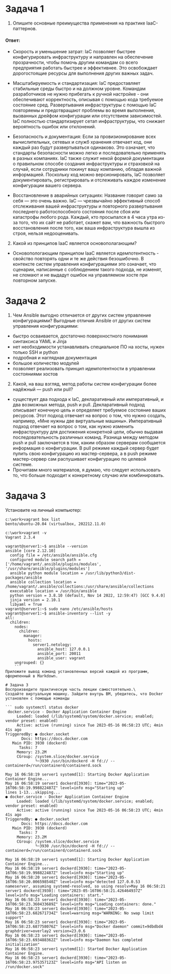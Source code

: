 # Задача 1
1) Опишите основные преимущества применения на практике IaaC-паттернов.
#### Ответ:
- Скорость и уменьшение затрат: IaC позволяет быстрее конфигурировать инфраструктуру и направлен на обеспечение прозрачности, чтобы помочь другим командам со всего предприятия работать быстрее и эффективнее. Это освобождает дорогостоящие ресурсы для выполнения других важных задач.

- Масштабируемость и стандартизация: IaC предоставляет стабильные среды быстро и на должном уровне. Командам разработчиков не нужно прибегать к ручной настройке - они обеспечивают корректность, описывая с помощью кода требуемое состояние сред. Развертывания инфраструктуры с помощью IaC повторяемы и предотвращают проблемы во время выполнения, вызванных дрейфом конфигурации или отсутствием зависимостей. IaC полностью стандартизирует сетап инфраструктуры, что снижает вероятность ошибок или отклонений.

- Безопасность и документация: Если за провизионирование всех вычислительных, сетевых и служб хранения отвечает код, они каждый раз будут развертываться одинаково. Это означает, что стандарты безопасности можно легко и последовательно применять в разных компаниях. IaC также служит некой формой документации о правильном способе создания инфраструктуры и страховкой на случай, если сотрудники покинут вашу компанию, обладая важной информацией. Поскольку код можно версионировать, IaC позволяет документировать, регистрировать и отслеживать каждое изменение конфигурации вашего сервера.

- Восстановление в аварийных ситуациях: Название говорит само за себя — это очень важно. IaC — чрезвычайно эффективный способ отслеживания вашей инфраструктуры и повторного развертывания последнего работоспособного состояния после сбоя или катастрофы любого рода. Каждый, кто просыпался в 4 часа утра из-за того, что их сайт не работает, скажет вам, что важность быстрого восстановления после того, как ваша инфраструктура вышла из строя, нельзя недооценивать.
2) Какой из принципов IaaC является основополагающим?
- Основопологающим принципом IaaC является идемпотентность - свойство повторять одни и те же действия безошибочно. В контексте систем управления конфигурациями это означает, что сценарии, написанные с соблюдением такого подхода, не изменят, не сломают и не выдадут ошибок на управляемом хосте при повторном запуске.
# Задача 2
1) Чем Ansible выгодно отличается от других систем управление конфигурациями?
Выгодные отличия Ansible от других систем управления конфигурациями:
- быстро осваивается, достаточно поверхностного понимания синтаксиса YAML и Jinja
- нет необходимости устанавливать специальное ПО на хосты, нужен только SSH и python
- подробная и наглядная документация
- большое количество модулей
- позволяет реализовать принцип идемпотентности в управлении состояниями хостов
2) Какой, на ваш взгляд, метод работы систем конфигурации более надёжный — push или pull?
 - существует два подхода к IaC, декларативный или императивный, и два возможных метода, push и pull. Декларативный подход описывает конечную цель и определяет требуемое состояние ваших ресурсов. Этот подход отвечает на вопрос о том, что нужно создать, например, «Мне нужны две виртуальные машины». Императивный подход отвечает на вопрос о том, как нужно изменить инфраструктуру для достижения конкретной цели, обычно выдавая последовательность различных команд. Разница между методом push и pull заключается в том, каким образом серверам сообщается информация о конфигурации. В pull режиме каждый сервер будет пулить свою конфигурацию из мастер-сервера, а в push режиме мастер-сервер сам распушивает конфигурацию по целевой системе.
 - Прочитавм много материалов, я думаю, что следует использовать то, что больше подходит к конкретному случаю или комбинировать.

# Задача 3
Установите на личный компьютер:

```VirtualBox,
c:\work>vagrant box list
bento/ubuntu-20.04 (virtualbox, 202212.11.0)
```

```Vagrant,
c:\work>vagrant -v
Vagrant 2.3.4
```

```Ansible.
vagrant@server1:~$ ansible --version
ansible [core 2.12.10]
  config file = /etc/ansible/ansible.cfg
  configured module search path = ['/home/vagrant/.ansible/plugins/modules', '/usr/share/ansible/plugins/modules']
  ansible python module location = /usr/lib/python3/dist-packages/ansible
  ansible collection location = /home/vagrant/.ansible/collections:/usr/share/ansible/collections
  executable location = /usr/bin/ansible
  python version = 3.8.10 (default, Nov 14 2022, 12:59:47) [GCC 9.4.0]
  jinja version = 2.10.1
  libyaml = True
vagrant@server1:~$ sudo nano /etc/ansible/hosts
vagrant@server1:~$ ansible-inventory --list -y
all:
  children:
    nodes:
      children:
        manager:
          hosts:
            server1.netology:
              ansible_host: 127.0.0.1
              ansible_port: 20011
              ansible_user: vagrant
    ungrouped: {}
    ```
Приложите вывод команд установленных версий каждой из программ, оформленный в Markdown.

# Задача 3
Воспроизведите практическую часть лекции самостоятельно.\
Создайте виртуальную машину. Зайдите внутрь ВМ, убедитесь, что Docker установлен с помощью команды

``` sudo systemctl status docker
 docker.service - Docker Application Container Engine
     Loaded: loaded (/lib/systemd/system/docker.service; enabled; vendor preset: enabled)
     Active: active (running) since Tue 2023-05-16 06:58:23 UTC; 4min 41s ago
TriggeredBy: ● docker.socket
       Docs: https://docs.docker.com
   Main PID: 3930 (dockerd)
      Tasks: 7
     Memory: 23.2M
     CGroup: /system.slice/docker.service
             └─3930 /usr/bin/dockerd -H fd:// --containerd=/run/containerd/containerd.sock

May 16 06:58:19 server1 systemd[1]: Starting Docker Application Container Engine...
May 16 06:58:19 server1 dockerd[3930]: time="2023-05-16T06:58:19.998822487Z" level=info msg="Starting up"
lines 1-13...skipping...
● docker.service - Docker Application Container Engine
     Loaded: loaded (/lib/systemd/system/docker.service; enabled; vendor preset: enabled)
     Active: active (running) since Tue 2023-05-16 06:58:23 UTC; 4min 41s ago
TriggeredBy: ● docker.socket
       Docs: https://docs.docker.com
   Main PID: 3930 (dockerd)
      Tasks: 7
     Memory: 23.2M
     CGroup: /system.slice/docker.service
             └─3930 /usr/bin/dockerd -H fd:// --containerd=/run/containerd/containerd.sock

May 16 06:58:19 server1 systemd[1]: Starting Docker Application Container Engine...
May 16 06:58:19 server1 dockerd[3930]: time="2023-05-16T06:58:19.998822487Z" level=info msg="Starting up"
May 16 06:58:20 server1 dockerd[3930]: time="2023-05-16T06:58:20.006598540Z" level=info msg="detected 127.0.0.53 nameserver, assuming systemd-resolved, so using resolv>May 16 06:58:21 server1 dockerd[3930]: time="2023-05-16T06:58:21.426464937Z" level=info msg="Loading containers: start."
May 16 06:58:23 server1 dockerd[3930]: time="2023-05-16T06:58:23.360433689Z" level=info msg="Loading containers: done."
May 16 06:58:23 server1 dockerd[3930]: time="2023-05-16T06:58:23.682671734Z" level=warning msg="WARNING: No swap limit support"
May 16 06:58:23 server1 dockerd[3930]: time="2023-05-16T06:58:23.687758076Z" level=info msg="Docker daemon" commit=9dbdbd4 graphdriver=overlay2 version=23.0.6
May 16 06:58:23 server1 dockerd[3930]: time="2023-05-16T06:58:23.693488362Z" level=info msg="Daemon has completed initialization"
May 16 06:58:23 server1 systemd[1]: Started Docker Application Container Engine.
May 16 06:58:23 server1 dockerd[3930]: time="2023-05-16T06:58:23.975357123Z" level=info msg="API listen on /run/docker.sock"
 ```
